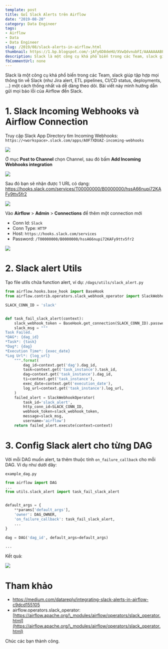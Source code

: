 ```yaml
---
template: post
title: Gửi Slack Alerts trên Airflow
date: "2019-08-20"
category: Data Engineer
tags:
- Airflow
- Data
- Data Engineer
slug: /2019/08/slack-alerts-in-airflow.html
thumbnail: https://1.bp.blogspot.com/-jAfy6D8deHU/XVwQdvnubFI/AAAAAAABFzg/b3ASQC3mmtozUhAQPdBRa3mJGE-Cd23GgCLcBGAs/s1600/airflow-alert-slack.png
description: Slack là một công cụ khá phổ biến trong các Team, slack giúp tập hợp mọi thông tin về Slack (như Jira alert, ETL pipelines, CI/CD status, deployments, ...) một cách thống nhất và dễ dàng theo dõi. Bài viết này mình hướng dẫn gửi mọi báo lỗi của Airflow đến Slack.
fbCommentUrl: none
---
```


Slack là một công cụ khá phổ biến trong các Team, slack giúp tập hợp mọi thông tin về Slack (như Jira alert, ETL pipelines, CI/CD status, deployments, ...) một cách thống nhất và dễ dàng theo dõi. Bài viết này mình hướng dẫn gửi mọi báo lỗi của Airflow đến Slack.

# 1. Slack Incoming Webhooks và Airflow Connection

Truy cập Slack App Directory tìm Incoming Webhooks: `https://<workspace>.slack.com/apps/A0F7XDUAZ-incoming-webhooks`

![](https://1.bp.blogspot.com/-mskOJFO7b-8/XVwRLj7cHfI/AAAAAAABFzo/RL59VK0ntqE5tS4B_N2n_Fw9loUQ4nR4QCLcBGAs/s1600/Pasted_Image_8_20_19__10_25_PM.png)

Ở mục **Post to Channel** chọn Channel, sau đó bấm **Add Incoming Webhooks integration**

![](https://1.bp.blogspot.com/-YwSGP7SSxg4/XVwRuuixzcI/AAAAAAABFzw/ukZRvTux-g0AM6MVGJdwyvKDMqFpfDpLgCLcBGAs/s1600/Screen%2BShot%2B2019-08-20%2Bat%2B10.28.21%2BPM.png)

Sau đó bạn sẽ nhận được 1 URL có dạng:
https://hooks.slack.com/services/T00000000/B0000000/hssA66nupi72KAFy9ttv5fr2


![](https://1.bp.blogspot.com/-5wTS8VRYK4M/XVwSPb4dlTI/AAAAAAABFz8/mnADDTCj0eEAe-WsLN5yaCTWVPOlkefxgCLcBGAs/s1600/Pasted_Image_8_20_19__10_29_PM.png)

Vào **Airflow** > **Admin** >  **Connections** để thêm một connection mới

- Conn Id: `Slack`
- Conn Type: `HTTP`
- Host: `https://hooks.slack.com/services`
- Password: `/T00000000/B0000000/hssA66nupi72KAFy9ttv5fr2`

![](https://1.bp.blogspot.com/-zoKGhbURtjo/XVwVX5YOLTI/AAAAAAABF0I/3oitPGuOHwweJLli5Kjai8bC-Bbp7ighQCLcBGAs/s1600/Pasted_Image_8_20_19__10_43_PM.png)

# 2. Slack alert Utils

Tạo file utils chứa function alert, ví dụ: `/dags/utils/slack_alert.py`

```python
from airflow.hooks.base_hook import BaseHook
from airflow.contrib.operators.slack_webhook_operator import SlackWebhookOperator

SLACK_CONN_ID = 'slack'


def task_fail_slack_alert(context):
    slack_webhook_token = BaseHook.get_connection(SLACK_CONN_ID).password
    slack_msg = """
Task Failed. 
*DAG*: {dag_id} 
*Task*: {task}  
*Dag*: {dag} 
*Execution Time*: {exec_date}  
*Log Url*: {log_url} 
    """.format(
        dag_id=context.get('dag').dag_id,
        task=context.get('task_instance').task_id,
        dag=context.get('task_instance').dag_id,
        ti=context.get('task_instance'),
        exec_date=context.get('execution_date'),
        log_url=context.get('task_instance').log_url,
    )
    failed_alert = SlackWebhookOperator(
        task_id='slack_alert',
        http_conn_id=SLACK_CONN_ID,
        webhook_token=slack_webhook_token,
        message=slack_msg,
        username='airflow')
    return failed_alert.execute(context=context)
```

# 3. Config Slack alert cho từng DAG

Với mỗi DAG muốn alert, ta thêm thuộc tính `on_failure_callback` cho mỗi DAG. Ví dụ như dưới dây:

`example_dag.py`
```py
from airflow import DAG
...
from utils.slack_alert import task_fail_slack_alert


default_args = {
    **params['default_args'],
    'owner': DAG_OWNER,
    'on_failure_callback': task_fail_slack_alert,
    ...
}

dag = DAG('dag_id', default_args=default_args)

...
```

Kết quả:

![](https://1.bp.blogspot.com/-jAfy6D8deHU/XVwQdvnubFI/AAAAAAABFzg/b3ASQC3mmtozUhAQPdBRa3mJGE-Cd23GgCLcBGAs/s1600/airflow-alert-slack.png)

# Tham khảo
- https://medium.com/datareply/integrating-slack-alerts-in-airflow-c9dcd155105
- airflow.operators.slack\_operator: [https://airflow.apache.org/\_modules/airflow/operators/slack_operator.html](https://airflow.apache.org/\_modules/airflow/operators/slack_operator.html)

Chúc các bạn thành công.
